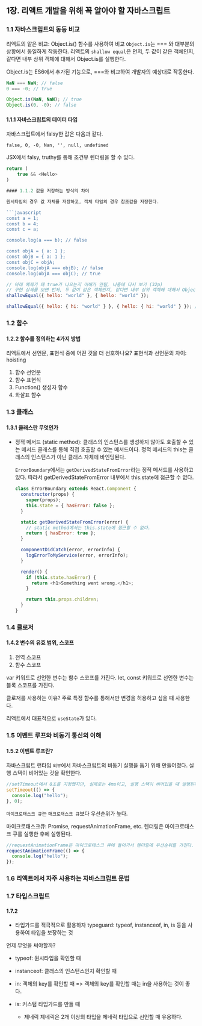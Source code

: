## 1장. 리액트 개발을 위해 꼭 알아야 할 자바스크립트

### 1.1 자바스크립트의 동등 비교

리액트의 얕은 비교: Object.is() 함수를 사용하여 비교
`Object.is`는 === 와 대부분의 상황에서 동일하게 작동한다.
리액트의 `shallow equal`은 먼저, 두 값이 같은 객체인지, 같다면 내부 상위 객체에 대해서 Object.is를 실행한다.

Object.is는 ES6에서 추가된 기능으로, ===와 비교하여 개발자의 예상대로 작동한다.

```javascript
NaN === NaN; // false
0 === -0; // true

Object.is(NaN, NaN); // true
Object.is(0, -0); // false
```

#### 1.1.1 자바스크립트의 데이터 타입

자바스크립트에서 falsy한 값은 다음과 같다.

```
false, 0, -0, Nan, '', null, undefined
```

JSX에서 falsy, truthy를 통해 조건부 렌더링을 할 수 있다.

````javascript
return (
    true && <Hello>
)

#### 1.1.2 값을 저장하는 방식의 차이

원시타입의 경우 값 자체를 저장하고, 객체 타입의 경우 참조값을 저장한다.

```javascript
const a = 1;
const b = 4;
const c = a;

console.log(a === b); // false

const objA = { a: 1 };
const objB = { a: 1 };
const objC = objA;
console.log(objA === objB); // false
console.log(objA === objC); // true
````

```javascript
// 아래 예제가 왜 true가 나오는지 이해가 안됨, 나중에 다시 보기 (32p)
// 구현 상세를 보면 먼저, 두 값이 같은 객체인지, 같다면 내부 상위 객체에 대해서 Object.is를 실행하는데, 두 객체가 다른 객체라서 false가 나와야 하는거 아닌가?
shallowEqual({ hello: "world" }, { hello: "world" });

shallowEqual({ hello: { hi: "world" } }, { hello: { hi: "world" } }); // false
```

### 1.2 함수

#### 1.2.2 함수를 정의하는 4가지 방법

리액트에서 선언문, 표현식 중에 어떤 것을 더 선호하나요?
표현식과 선언문의 차이: hoisting

1. 함수 선언문
2. 함수 표현식
3. Function() 생성자 함수
4. 화살표 함수

### 1.3 클래스

#### 1.3.1 클래스란 무엇인가

- 정적 메서드 (static method): 클래스의 인스턴스를 생성하지 않아도 호출할 수 있는 메서드
  클래스를 통해 직접 호출할 수 있는 메서드이다.
  정적 메서드의 this는 클래스의 인스턴스가 아닌 클래스 자체에 바인딩된다.

  `ErrorBoundary`에서는 `getDerivedStateFromError`라는 정적 메서드를 사용하고 있다.
  따라서 getDerivedStateFromError 내부에서 this.state에 접근할 수 없다.

  ```javascript
  class ErrorBoundary extends React.Component {
    constructor(props) {
      super(props);
      this.state = { hasError: false };
    }

    static getDerivedStateFromError(error) {
      // static method에서는 this.state에 접근할 수 없다.
      return { hasError: true };
    }

    componentDidCatch(error, errorInfo) {
      logErrorToMyService(error, errorInfo);
    }

    render() {
      if (this.state.hasError) {
        return <h1>Something went wrong.</h1>;
      }

      return this.props.children;
    }
  }
  ```

### 1.4 클로저

#### 1.4.2 변수의 유효 범위, 스코프

1. 전역 스코프
2. 함수 스코프

var 키워드로 선언한 변수는 함수 스코프를 가진다.
let, const 키워드로 선언한 변수는 블록 스코프를 가진다.

클로저를 사용하는 이유?
주로 특정 함수를 통해서만 변경을 허용하고 싶을 때 사용한다.

리액트에서 대표적으로 `useState`가 있다.

### 1.5 이벤트 루프와 비동기 통신의 이해

#### 1.5.2 이벤트 루프란?

자바스크립트 런타임 `외부`에서 자바스크립트의 비동기 실행을 돕기 위해 만들어졌다.
실행 스택이 비어있는 것을 확인한다.

```javascript
//setTimeout에서 0초를 지정했지만, 실제로는 4ms이고, 실행 스택이 비어있을 때 실행된다.
setTimeout(() => {
  console.log("hello");
}, 0);
```

`마이크로태스크 큐`는 `매크로태스크 큐`보다 우선순위가 높다.

마이크로태스크큐: Promise, requestAnimationFrame, etc.
렌더링은 마이크로태스크 큐를 실행한 후에 실행된다.

```javascript
//requestAnimationFrame은 마이크로태스크 큐에 들어가서 렌더링에 우선순위를 가진다.
requestAnimationFrame(() => {
  console.log("hello");
});
```

### 1.6 리액트에서 자주 사용하는 자바스크립트 문법

### 1.7 타입스크립트

#### 1.7.2

- 타입가드를 적극적으로 활용하자
  typeguard: typeof, instanceof, in, is 등을 사용하여 타입을 보장하는 것

언제 무엇을 써야할까?

- typeof: 원시타입을 확인할 때
- instanceof: 클래스의 인스턴스인지 확인할 때
- in: 객체의 key를 확인할 때 => 객체의 key를 확인할 때는 in을 사용하는 것이 좋다.
- is: 커스텀 타입가드를 만들 때

  - 제네릭
    제네릭은 2개 이상의 타입을 제네릭 타입으로 선언할 때 유용하다.
